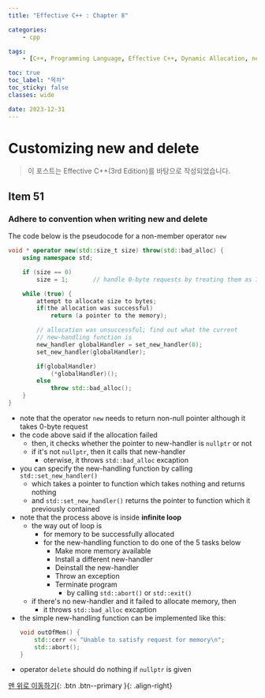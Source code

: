 ```yaml
---
title: "Effective C++ : Chapter 8"

categories:
    - cpp

tags:
    - [C++, Programming Language, Effective C++, Dynamic Allocation, new handler]

toc: true
toc_label: "목차"
toc_sticky: false
classes: wide

date: 2023-12-31
---
```


# Customizing new and delete

> 이 포스트는 Effective C++(3rd Edition)를 바탕으로 작성되었습니다.

## Item 51

### Adhere to convention when writing new and delete
The code below is the pseudocode for a non-member operator `new`
```c++
void * operator new(std::size_t size) throw(std::bad_alloc) {
    using namespace std;

    if (size == 0)
        size = 1;       // handle 0-byte requests by treating them as 1-byte request

    while (true) {
        attempt to allocate size to bytes;
        if(the allocation was successful)
            return (a pointer to the memory);

        // allocation was unsuccessful; find out what the current
        // new-handling function is
        new_handler globalHandler = set_new_handler(0);
        set_new_handler(globalHandler);

        if(globalHandler)
            (*globalHandler)();
        else
            throw std::bad_alloc();
    }
}
```
- note that the operator `new` needs to return non-null pointer although it takes 0-byte request
- the code above said if the allocation failed
    * then, it checks whether the pointer to new-handler is `nullptr` or not
    * if it's not `nullptr`, then it calls that new-handler
        + oterwise, it throws `std::bad_alloc` excaption
- you can specify the new-handling function by calling `std::set_new_handler()`
    * which takes a pointer to function which takes nothing and returns nothing
    * and `std::set_new_handler()` returns the pointer to function which it previously contained
- note that the process above is inside **infinite loop**
    * the way out of loop is
        + for memory to be successfully allocated
        + for the new-handling function to do one of the 5 tasks below
            - Make more memory available
            - Install a different new-handler
            - Deinstall the new-handler
            - Throw an exception
            - Terminate program
                * by calling `std::abort()` or `std::exit()`
    * if there's no new-handler and it failed to allocate memory, then
        + it throws `std::bad_alloc` excaption
- the simple new-handling function can be implemented like this:
    ```c++
    void outOfMem() {
        std::cerr << "Unable to satisfy request for memory\n";
        std::abort();
    }
    ```
- operator `delete` should do nothing if `nullptr` is given


[맨 위로 이동하기](#){: .btn .btn--primary }{: .align-right}